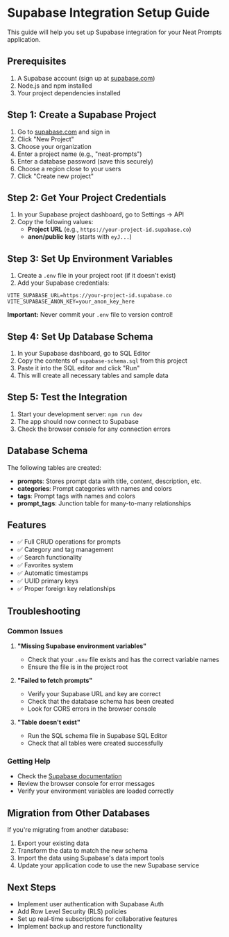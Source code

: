# Supabase Integration Setup Guide

This guide will help you set up Supabase integration for your Neat Prompts application.

## Prerequisites

1. A Supabase account (sign up at [supabase.com](https://supabase.com))
2. Node.js and npm installed
3. Your project dependencies installed

## Step 1: Create a Supabase Project

1. Go to [supabase.com](https://supabase.com) and sign in
2. Click "New Project"
3. Choose your organization
4. Enter a project name (e.g., "neat-prompts")
5. Enter a database password (save this securely)
6. Choose a region close to your users
7. Click "Create new project"

## Step 2: Get Your Project Credentials

1. In your Supabase project dashboard, go to Settings → API
2. Copy the following values:
   - **Project URL** (e.g., `https://your-project-id.supabase.co`)
   - **anon/public key** (starts with `eyJ...`)

## Step 3: Set Up Environment Variables

1. Create a `.env` file in your project root (if it doesn't exist)
2. Add your Supabase credentials:

```env
VITE_SUPABASE_URL=https://your-project-id.supabase.co
VITE_SUPABASE_ANON_KEY=your_anon_key_here
```

**Important:** Never commit your `.env` file to version control!

## Step 4: Set Up Database Schema

1. In your Supabase dashboard, go to SQL Editor
2. Copy the contents of `supabase-schema.sql` from this project
3. Paste it into the SQL editor and click "Run"
4. This will create all necessary tables and sample data

## Step 5: Test the Integration

1. Start your development server: `npm run dev`
2. The app should now connect to Supabase
3. Check the browser console for any connection errors

## Database Schema

The following tables are created:

- **prompts**: Stores prompt data with title, content, description, etc.
- **categories**: Prompt categories with names and colors
- **tags**: Prompt tags with names and colors
- **prompt_tags**: Junction table for many-to-many relationships

## Features

- ✅ Full CRUD operations for prompts
- ✅ Category and tag management
- ✅ Search functionality
- ✅ Favorites system
- ✅ Automatic timestamps
- ✅ UUID primary keys
- ✅ Proper foreign key relationships

## Troubleshooting

### Common Issues

1. **"Missing Supabase environment variables"**
   - Check that your `.env` file exists and has the correct variable names
   - Ensure the file is in the project root

2. **"Failed to fetch prompts"**
   - Verify your Supabase URL and key are correct
   - Check that the database schema has been created
   - Look for CORS errors in the browser console

3. **"Table doesn't exist"**
   - Run the SQL schema file in Supabase SQL Editor
   - Check that all tables were created successfully

### Getting Help

- Check the [Supabase documentation](https://supabase.com/docs)
- Review the browser console for error messages
- Verify your environment variables are loaded correctly

## Migration from Other Databases

If you're migrating from another database:

1. Export your existing data
2. Transform the data to match the new schema
3. Import the data using Supabase's data import tools
4. Update your application code to use the new Supabase service

## Next Steps

- Implement user authentication with Supabase Auth
- Add Row Level Security (RLS) policies
- Set up real-time subscriptions for collaborative features
- Implement backup and restore functionality
